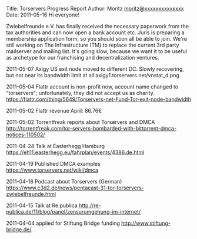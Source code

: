 Title:  Torservers Progress Report
Author: Moritz <moritz@xxxxxxxxxxxxxx>
Date: 2011-05-16
Hi everyone!

Zwiebelfreunde e.V. has finally received the necessary paperwork from
the tax authorities and can now open a bank account etc. Juris is
preparing a membership application form, so you should soon all be able
to join.
We're still working on The Infrastructure (TM) to replace the current
3rd party mailserver and mailing list. It's going slow, because we want
it to be useful as archetype for our franchising and decentralization
ventures.

2011-05-07 Axigy US exit node moved to different DC. Slowly recovering,
but not near its bandwidth limit at all
axigy1.torservers.net/vnstat_d.png

2011-05-04 Flattr account is non-profit now, account name changed to
"torservers"; unfortunately, they did not accept us as charity.
<https://flattr.com/thing/5649/Torservers-net-Fund-Tor-exit-node-bandwidth>

2011-05-02 Flattr revenue April: 86.76€

2011-05-02 Torrentfreak reports about Torservers and DMCA
<http://torrentfreak.com/tor-servers-bombarded-with-bittorrent-dmca-notices-110502/>

2011-04-24 Talk at Easterhegg Hamburg
<https://eh11.easterhegg.eu/fahrplan/events/4386.de.html>

2011-04-19 Published DMCA examples
<https://www.torservers.net/wiki/dmca>

2011-04-18 Podcast about Torservers (German)
<https://www.c3d2.de/news/pentacast-31-tor-torservers-zwiebelfreunde.html>

2011-04-15 Talk at Re:publica
<http://re-publica.de/11/blog/panel/zensurumgehung-im-internet/>

2011-04-04 applied for Stiftung Bridge funding
<http://www.stiftung-bridge.de/>
